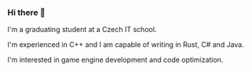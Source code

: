 ### Hi there 👋

I'm a graduating student at a Czech IT school.

I'm experienced in C++ and I am capable of writing in Rust, C# and Java.

I'm interested in game engine development and code optimization.
<!--
**ondrej008/ondrej008** is a ✨ _special_ ✨ repository because its `README.md` (this file) appears on your GitHub profile.

Here are some ideas to get you started:

- 🔭 I’m currently working on ...
- 🌱 I’m currently learning ...
- 👯 I’m looking to collaborate on ...
- 🤔 I’m looking for help with ...
- 💬 Ask me about ...
- 📫 How to reach me: ...
- 😄 Pronouns: ...
- ⚡ Fun fact: ...
-->
